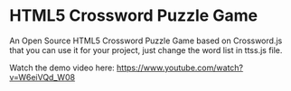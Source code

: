 # HTML5 Crossword Puzzle Game
 An Open Source HTML5 Crossword Puzzle Game based on Crossword.js that you can use it for your project, just change the word list in ttss.js file. 
 
 Watch the demo video here: https://www.youtube.com/watch?v=W6eiVQd_W08

